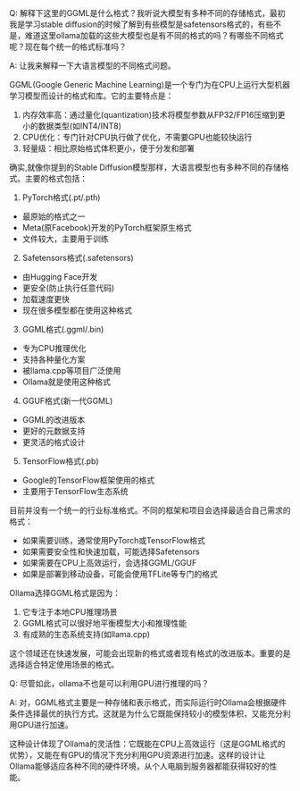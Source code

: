 Q: 解释下这里的GGML是什么格式？我听说大模型有多种不同的存储格式，最初我是学习stable diffusion的时候了解到有些模型是safetensors格式的，有些不是，难道这里ollama加载的这些大模型也是有不同的格式的吗？有哪些不同格式呢？现在每个统一的格式标准吗？

A: 让我来解释一下大语言模型的不同格式问题。

GGML(Google Generic Machine Learning)是一个专门为在CPU上运行大型机器学习模型而设计的格式和库。它的主要特点是：

1. 内存效率高：通过量化(quantization)技术将模型参数从FP32/FP16压缩到更小的数据类型(如INT4/INT8)
2. CPU优化：专门针对CPU执行做了优化，不需要GPU也能较快运行
3. 轻量级：相比原始格式体积更小，便于分发和部署

确实,就像你提到的Stable Diffusion模型那样，大语言模型也有多种不同的存储格式。主要的格式包括：

1. PyTorch格式(.pt/.pth)
- 最原始的格式之一
- Meta(原Facebook)开发的PyTorch框架原生格式
- 文件较大，主要用于训练

2. Safetensors格式(.safetensors) 
- 由Hugging Face开发
- 更安全(防止执行任意代码)
- 加载速度更快
- 现在很多模型都在使用这种格式

3. GGML格式(.ggml/.bin)
- 专为CPU推理优化
- 支持各种量化方案
- 被llama.cpp等项目广泛使用
- Ollama就是使用这种格式

4. GGUF格式(新一代GGML)
- GGML的改进版本
- 更好的元数据支持
- 更灵活的格式设计

5. TensorFlow格式(.pb)
- Google的TensorFlow框架使用的格式
- 主要用于TensorFlow生态系统

目前并没有一个统一的行业标准格式。不同的框架和项目会选择最适合自己需求的格式：

- 如果需要训练，通常使用PyTorch或TensorFlow格式
- 如果需要安全性和快速加载，可能选择Safetensors
- 如果需要在CPU上高效运行，会选择GGML/GGUF
- 如果是部署到移动设备，可能会使用TFLite等专门的格式

Ollama选择GGML格式是因为：
1. 它专注于本地CPU推理场景
2. GGML格式可以很好地平衡模型大小和推理性能
3. 有成熟的生态系统支持(如llama.cpp)

这个领域还在快速发展，可能会出现新的格式或者现有格式的改进版本。重要的是选择适合特定使用场景的格式。

Q: 尽管如此，ollama不也是可以利用GPU进行推理的吗？

A: 对，GGML格式主要是一种存储和表示格式，而实际运行时Ollama会根据硬件条件选择最优的执行方式。这就是为什么它既能保持较小的模型体积，又能充分利用GPU进行加速。

这种设计体现了Ollama的灵活性：它既能在CPU上高效运行（这是GGML格式的优势），又能在有GPU的情况下充分利用GPU资源进行加速。这样的设计让Ollama能够适应各种不同的硬件环境，从个人电脑到服务器都能获得较好的性能。
